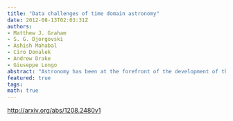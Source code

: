 ```yaml
---
title: "Data challenges of time domain astronomy"
date: 2012-08-13T02:03:31Z
authors:
- Matthew J. Graham
- S. G. Djorgovski
- Ashish Mahabal
- Ciro Donalek
- Andrew Drake
- Giuseppe Longo
abstract: "Astronomy has been at the forefront of the development of the techniques and methodologies of data intensive science for over a decade with large sky surveys and distributed efforts such as the Virtual Observatory. However, it faces a new data deluge with the next generation of synoptic sky surveys which are opening up the time domain for discovery and exploration. This brings both new scientific opportunities and fresh challenges, in terms of data rates from robotic telescopes and exponential complexity in linked data, but also for data mining algorithms used in classification and decision making. In this paper, we describe how an informatics-based approach-part of the so-called  arcsecfourth paradigm arcsec of scientific discovery-is emerging to deal with these. We review our experiences with the Palomar-Quest and Catalina Real-Time Transient Sky Surveys; in particular, addressing the issue of the heterogeneity of data associated with transient astronomical events (and other sensor networks) and how to manage and analyze it."
featured: true
tags:
math: true
---
```

http://arxiv.org/abs/1208.2480v1
